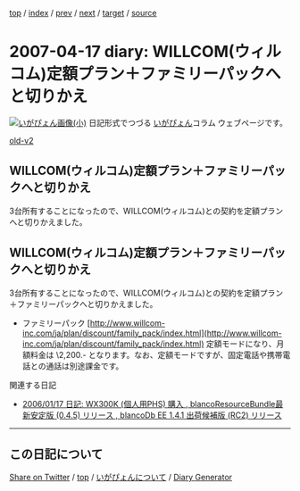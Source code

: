 [top](../index.html) 
 / [index](index.html) 
 / [prev](ig070416.html) 
 / [next](ig070418.html) 
 / [target](https://igapyon.github.io/diary/2007/ig070417.html) 
 / [source](https://github.com/igapyon/diary/blob/gh-pages/2007/ig070417.html.src.md) 

2007-04-17 diary: WILLCOM(ウィルコム)定額プラン＋ファミリーパックへと切りかえ
=====================================================================================================
[![いがぴょん画像(小)](https://igapyon.github.io/diary/images/iga200306s.jpg "いがぴょん")](https://igapyon.github.io/diary/memo/memoigapyon.html) 日記形式でつづる [いがぴょん](https://igapyon.github.io/diary/memo/memoigapyon.html)コラム ウェブページです。

[old-v2](ig070417-orig.html)

## WILLCOM(ウィルコム)定額プラン＋ファミリーパックへと切りかえ

3台所有することになったので、WILLCOM(ウィルコム)との契約を定額プランへと切りかえました。


## WILLCOM(ウィルコム)定額プラン＋ファミリーパックへと切りかえ

3台所有することになったので、WILLCOM(ウィルコム)との契約を定額プラン＋ファミリーパックへと切りかえました。

* ファミリーパック
  [http://www.willcom-inc.com/ja/plan/discount/family_pack/index.html](http://www.willcom-inc.com/ja/plan/discount/family_pack/index.html)
  定額モードになり、月額料金は \2,200.- となります。なお、定額モードですが、固定電話や携帯電話との通話は別途課金です。

関連する日記

* [2006/01/17 日記: WX300K (個人用PHS) 購入 , blancoResourceBundle最新安定版 (0.4.5) リリース
  , blancoDb EE 1.4.1 出荷候補版 (RC2) リリース](../2006/ig060117.html)


----------------------------------------------------------------------------------------------------

## この日記について

[Share on Twitter](https://twitter.com/intent/tweet?hashtags=igapyon%2Cdiary%2C%E3%81%84%E3%81%8C%E3%81%B4%E3%82%87%E3%82%93&text=WILLCOM%28%E3%82%A6%E3%82%A3%E3%83%AB%E3%82%B3%E3%83%A0%29%E5%AE%9A%E9%A1%8D%E3%83%97%E3%83%A9%E3%83%B3%EF%BC%8B%E3%83%95%E3%82%A1%E3%83%9F%E3%83%AA%E3%83%BC%E3%83%91%E3%83%83%E3%82%AF%E3%81%B8%E3%81%A8%E5%88%87%E3%82%8A%E3%81%8B%E3%81%88&url=https%3A%2F%2Figapyon.github.io%2Fdiary%2F2007%2Fig070417.html) / [top](../index.html) / [いがぴょんについて](https://igapyon.github.io/diary/memo/memoigapyon.html) / [Diary Generator](https://github.com/igapyon/igapyonv3)

